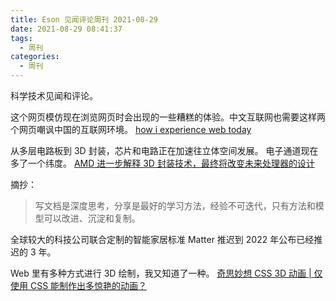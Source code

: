 ```yaml
---
title: Eson 见闻评论周刊 2021-08-29
date: 2021-08-29 08:41:37
tags:
  - 周刊
categories:
  - 周刊
---
```


科学技术见闻和评论。

这个网页模仿现在浏览网页时会出现的一些糟糕的体验。中文互联网也需要这样两个网页嘲讽中国的互联网环境。
[how i experience web today](https://how-i-experience-web-today.com/detail.html)

从多层电路板到 3D 封装，芯片和电路正在加速往立体空间发展。 电子通道现在多了一个纬度。
[AMD 进一步解释 3D 封装技术，最终将改变未来处理器的设计](https://m.expreview.com/80145.html)

摘抄：

> 写文档是深度思考，分享是最好的学习方法，经验不可迭代，只有方法和模型可以改进、沉淀和复制。

全球较大的科技公司联合定制的智能家居标准 Matter 推迟到 2022 年公布已经推迟的 3 年。

Web 里有多种方式进行 3D 绘制，我又知道了一种。
[奇思妙想 CSS 3D 动画 | 仅使用 CSS 能制作出多惊艳的动画？](https://mp.weixin.qq.com/s/yXkfV6ucKZocxxON-jZLIQ)
